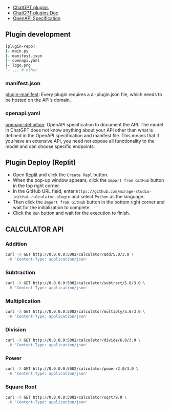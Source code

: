 - [ChatGPT plugins](https://openai.com/blog/chatgpt-plugins)
- [ChatGPT plugins Doc](https://platform.openai.com/docs/plugins/introduction)
- [OpenAPI Specification](https://swagger.io/specification)


## Plugin development

```bash
[plugin-repo]
|- main.py
|- manifest.json
|- openapi.yaml
|- logo.png
`- ... # other
```

### manifest.json

[plugin-manifest](https://platform.openai.com/docs/plugins/getting-started/plugin-manifest): Every plugin requires a ai-plugin.json file, which needs to be hosted on the API’s domain.

### openapi.yaml

[openapi-definition](https://platform.openai.com/docs/plugins/getting-started/openapi-definition): OpenAPI specification to document the API. The model in ChatGPT does not know anything about your API other than what is defined in the OpenAPI specification and manifest file. This means that if you have an extensive API, you need not expose all functionality to the model and can choose specific endpoints.

## Plugin Deploy (Replit)

- Open [Replit](https://replit.com) and click the `Create Repl` button.
- When the pop-up window appears, click the `Import from GitHub` button in the top right corner.
- In the GitHub URL field, enter `https://github.com/mirage-studio-io/chat-calculator-plugin` and select `Python` as the language.
- Then click the `Import from GitHub` button in the bottom right corner and wait for the initialization to complete.
- Click the `Run` button and wait for the execution to finish.

<!-- ## Local Development

```bash
# install dependencies
poetry install

# run the service
poetry run python main.py
``` -->

## CALCULATOR API

### Addition
```bash
curl -X GET http://0.0.0.0:5002/calculator/add/5.0/3.0 \
 -H 'Content-Type: application/json'
```

### Subtraction
```bash
curl -X GET http://0.0.0.0:5002/calculator/subtract/5.0/3.0 \
 -H 'Content-Type: application/json'
 ```
 
### Multiplication
```bash
curl -X GET http://0.0.0.0:5002/calculator/multiply/5.0/3.0 \
 -H 'Content-Type: application/json'
 ```
 
### Division
```bash
curl -X GET http://0.0.0.0:5002/calculator/divide/6.0/3.0 \
 -H 'Content-Type: application/json'
 ```
 
### Power
```bash
curl -X GET http://0.0.0.0:5002/calculator/power/2.0/3.0 \
 -H 'Content-Type: application/json'
 ```
 
### Square Root
```bash
curl -X GET http://0.0.0.0:5002/calculator/sqrt/9.0 \
 -H 'Content-Type: application/json'
 ```